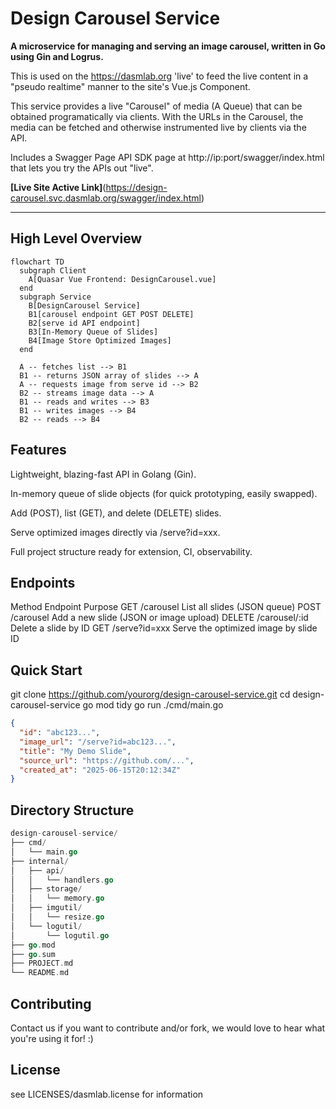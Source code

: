 # Design Carousel Service

**A microservice for managing and serving an image carousel, written in Go using Gin and Logrus.**

This is used on the https://dasmlab.org 'live' to feed the live content in a "pseudo realtime" manner to the site's Vue.js Component.

This service provides a live "Carousel" of media (A Queue) that can be obtained programatically via clients.  With the URLs in the Carousel, the media can be fetched and otherwise instrumented live by clients via the API.

Includes a Swagger Page API SDK page at   http://ip:port/swagger/index.html that lets you try the APIs out "live".

**[Live Site Active Link]**(https://design-carousel.svc.dasmlab.org/swagger/index.html)

---

## High Level Overview

```mermaid
flowchart TD
  subgraph Client
    A[Quasar Vue Frontend: DesignCarousel.vue]
  end
  subgraph Service
    B[DesignCarousel Service]
    B1[carousel endpoint GET POST DELETE]
    B2[serve id API endpoint]
    B3[In-Memory Queue of Slides]
    B4[Image Store Optimized Images]
  end

  A -- fetches list --> B1
  B1 -- returns JSON array of slides --> A
  A -- requests image from serve id --> B2
  B2 -- streams image data --> A
  B1 -- reads and writes --> B3
  B1 -- writes images --> B4
  B2 -- reads --> B4
```
## Features

Lightweight, blazing-fast API in Golang (Gin).

In-memory queue of slide objects (for quick prototyping, easily swapped).

Add (POST), list (GET), and delete (DELETE) slides.

Serve optimized images directly via /serve?id=xxx.

Full project structure ready for extension, CI, observability.

## Endpoints
Method	Endpoint	Purpose
GET	/carousel	List all slides (JSON queue)
POST	/carousel	Add a new slide (JSON or image upload)
DELETE	/carousel/:id	Delete a slide by ID
GET	/serve?id=xxx	Serve the optimized image by slide ID

## Quick Start
git clone https://github.com/yourorg/design-carousel-service.git
cd design-carousel-service
go mod tidy
go run ./cmd/main.go

```json
{
  "id": "abc123...",
  "image_url": "/serve?id=abc123...",
  "title": "My Demo Slide",
  "source_url": "https://github.com/...",
  "created_at": "2025-06-15T20:12:34Z"
}
```

## Directory Structure
```go
design-carousel-service/
├── cmd/
│   └── main.go
├── internal/
│   ├── api/
│   │   └── handlers.go
│   ├── storage/
│   │   └── memory.go
│   ├── imgutil/
│   │   └── resize.go
│   └── logutil/
│       └── logutil.go
├── go.mod
├── go.sum
├── PROJECT.md
└── README.md
```

## Contributing
Contact us if you want to contribute and/or fork, we would love to hear what you're using it for! :)

## License
see LICENSES/dasmlab.license for information
